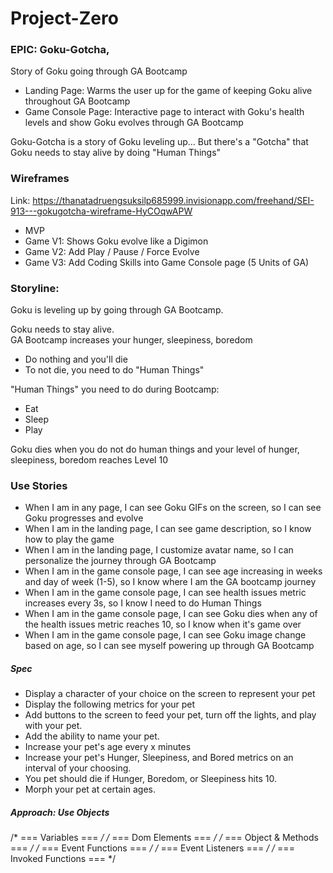 # Project-Zero

### EPIC: Goku-Gotcha, 
Story of Goku going through GA Bootcamp
- Landing Page: Warms the user up for the game of keeping Goku alive throughout GA Bootcamp
- Game Console Page: Interactive page to interact with Goku's health levels and show Goku evolves through GA Bootcamp

Goku-Gotcha is a story of Goku leveling up...
But there's a "Gotcha" that Goku needs to stay alive by doing "Human Things"

### Wireframes
Link: https://thanatadruengsuksilp685999.invisionapp.com/freehand/SEI-913---gokugotcha-wireframe-HyCOqwAPW
- MVP
- Game V1: Shows Goku evolve like a Digimon
- Game V2: Add Play / Pause / Force Evolve
- Game V3: Add Coding Skills into Game Console page (5 Units of GA)

### Storyline: 
Goku is leveling up by going through GA Bootcamp.

Goku needs to stay alive.  
GA Bootcamp increases your hunger, sleepiness, boredom
- Do nothing and you'll die
- To not die, you need to do "Human Things"

"Human Things" you need to do during Bootcamp:
- Eat
- Sleep
- Play

Goku dies when you do not do human things and your level of hunger, sleepiness, boredom reaches Level 10

### Use Stories
- When I am in any page, I can see Goku GIFs on the screen, so I can see Goku progresses and evolve
- When I am in the landing page, I can see game description, so I know how to play the game
- When I am in the landing page, I customize avatar name, so I can personalize the journey through GA Bootcamp
- When I am in the game console page, I can see age increasing in weeks and day of week (1-5), so I know where I am the GA bootcamp journey
- When I am in the game console page, I can see health issues metric increases every 3s, so I know I need to do Human Things
- When I am in the game console page, I can see Goku dies when any of the health issues metric reaches 10, so I know when it's game over
- When I am in the game console page, I can see Goku image change based on age, so I can see myself powering up through GA Bootcamp

##### Spec
- Display a character of your choice on the screen to represent your pet
- Display the following metrics for your pet
- Add buttons to the screen to feed your pet, turn off the lights, and play with your pet.
- Add the ability to name your pet.
- Increase your pet's age every x minutes
- Increase your pet's Hunger, Sleepiness, and Bored metrics on an interval of your choosing.
- You pet should die if Hunger, Boredom, or Sleepiness hits 10.
- Morph your pet at certain ages.


##### Approach: Use Objects

/* === Variables  === */
/* === Dom Elements  === */
/* === Object & Methods  === */
/* === Event Functions  === */
/* === Event Listeners  === */
/* === Invoked Functions === */
